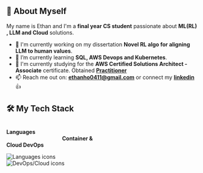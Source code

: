 ## 👋 About Myself

My name is Ethan and I'm a **final year CS student** passionate about **ML(RL) , LLM and Cloud** solutions.

- 🔭 I'm currently working on my dissertation  **Novel RL algo for aligning LLM to human values**.
- 🌱 I’m currently learning **SQL, AWS Devops and Kubernetes**.
- 👯 I'm currently studying for the **AWS Certified Solutions Architect - Associate** certificate. Obtained <a href="https://cp.certmetrics.com/amazon/en/public/verify/credential/fe187e22f6294d4e8c9f53611281c67c"> **Practitioner** </a>
- 📫 Reach me out on: **ethanho0411@gmail.com** or connect my <a href="https://linkedin.com/in/ethan-ho-zongyu/"> **linkedin** </a>👍
## 🛠️ My Tech Stack
<div style="display: flex;">
<div style="width: 50%; padding-right: 10px;">
  <p><b>Languages</b>&nbsp&nbsp&nbsp&nbsp&nbsp&nbsp&nbsp&nbsp&nbsp&nbsp&nbsp&nbsp&nbsp&nbsp&nbsp&nbsp&nbsp&nbsp&nbsp&nbsp&nbsp&nbsp&nbsp&nbsp&nbsp&nbsp&nbsp&nbsp&nbsp&nbsp&nbsp&nbsp&nbsp&nbsp&nbsp&nbsp&nbsp&nbsp&nbsp&nbsp&nbsp&nbsp&nbsp&nbsp&nbsp&nbsp&nbsp&nbsp&nbsp&nbsp&nbsp&nbsp&nbsp&nbsp&nbsp&nbsp&nbsp&nbsp&nbsp&nbsp&nbsp&nbsp&nbsp&nbsp&nbsp&nbsp&nbsp&nbsp&nbsp&nbsp&nbsp&nbsp&nbsp&nbsp&nbsp&nbsp&nbsp&nbsp&nbsp&nbsp <b>Container & Cloud DevOps</b></p>
  <p>
    <img src="https://skillicons.dev/icons?i=py,java,sqlite,js,html,css,bash" alt="Languages icons" /> &nbsp&nbsp&nbsp&nbsp&nbsp&nbsp&nbsp&nbsp&nbsp&nbsp&nbsp&nbsp&nbsp&nbsp&nbsp&nbsp&nbsp&nbsp&nbsp&nbsp&nbsp&nbsp&nbsp&nbsp<img src="https://skillicons.dev/icons?i=docker,aws,azure" alt="DevOps/Cloud icons" />
  </p>
</div>
</div>
